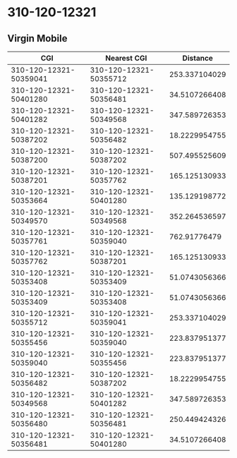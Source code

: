 # 310-120-12321
## Virgin Mobile


| CGI | Nearest CGI | Distance |
|-----|-------------|----------|
| 310-120-12321-50359041 | 310-120-12321-50355712 | 253.337104029 |
| 310-120-12321-50401280 | 310-120-12321-50356481 | 34.5107266408 |
| 310-120-12321-50401282 | 310-120-12321-50349568 | 347.589726353 |
| 310-120-12321-50387202 | 310-120-12321-50356482 | 18.2229954755 |
| 310-120-12321-50387200 | 310-120-12321-50387202 | 507.495525609 |
| 310-120-12321-50387201 | 310-120-12321-50357762 | 165.125130933 |
| 310-120-12321-50353664 | 310-120-12321-50401280 | 135.129198772 |
| 310-120-12321-50349570 | 310-120-12321-50349568 | 352.264536597 |
| 310-120-12321-50357761 | 310-120-12321-50359040 | 762.91776479 |
| 310-120-12321-50357762 | 310-120-12321-50387201 | 165.125130933 |
| 310-120-12321-50353408 | 310-120-12321-50353409 | 51.0743056366 |
| 310-120-12321-50353409 | 310-120-12321-50353408 | 51.0743056366 |
| 310-120-12321-50355712 | 310-120-12321-50359041 | 253.337104029 |
| 310-120-12321-50355456 | 310-120-12321-50359040 | 223.837951377 |
| 310-120-12321-50359040 | 310-120-12321-50355456 | 223.837951377 |
| 310-120-12321-50356482 | 310-120-12321-50387202 | 18.2229954755 |
| 310-120-12321-50349568 | 310-120-12321-50401282 | 347.589726353 |
| 310-120-12321-50356480 | 310-120-12321-50356481 | 250.449424326 |
| 310-120-12321-50356481 | 310-120-12321-50401280 | 34.5107266408 |
